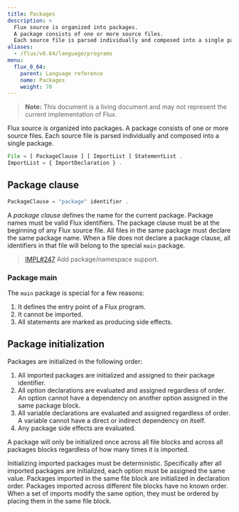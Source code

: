```yaml
---
title: Packages
description: >
  Flux source is organized into packages.
  A package consists of one or more source files.
  Each source file is parsed individually and composed into a single package.
aliases:
  - /flux/v0.64/language/programs
menu:
  flux_0_64:
    parent: Language reference
    name: Packages
    weight: 70
---
```


> **Note:** This document is a living document and may not represent the current implementation of Flux.

Flux source is organized into packages.
A package consists of one or more source files.
Each source file is parsed individually and composed into a single package.

```js
File = [ PackageClause ] [ ImportList ] StatementList .
ImportList = { ImportDeclaration } .
```

## Package clause

```js
PackageClause = "package" identifier .
```

A _package clause_ defines the name for the current package.
Package names must be valid Flux identifiers.
The package clause must be at the beginning of any Flux source file.
All files in the same package must declare the same package name.
When a file does not declare a package clause, all identifiers in that
file will belong to the special `main` package.

> [IMPL#247](https://github.com/influxdata/platform/issues/247) Add package/namespace support.

### Package main

The `main` package is special for a few reasons:

1. It defines the entry point of a Flux program.
2. It cannot be imported.
3. All statements are marked as producing side effects.

## Package initialization

Packages are initialized in the following order:

1. All imported packages are initialized and assigned to their package identifier.
2. All option declarations are evaluated and assigned regardless of order. An option cannot have a dependency on another option assigned in the same package block.
3. All variable declarations are evaluated and assigned regardless of order. A variable cannot have a direct or indirect dependency on itself.
4. Any package side effects are evaluated.

A package will only be initialized once across all file blocks and across all packages blocks regardless of how many times it is imported.

Initializing imported packages must be deterministic.
Specifically after all imported packages are initialized, each option must be assigned the same value.
Packages imported in the same file block are initialized in declaration order.
Packages imported across different file blocks have no known order.
When a set of imports modify the same option, they must be ordered by placing them in the same file block.
